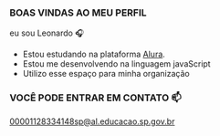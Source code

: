 ### BOAS VINDAS AO MEU PERFIL 

eu sou Leonardo 🎧

- Estou estudando na plataforma [Alura]( htts://cursos.alura.com.br ).
- Estou me desenvolvendo na linguagem javaScript
- Utilizo esse espaço para minha organização




### VOCÊ PODE ENTRAR EM CONTATO 📫

00001128334148sp@al.educacao.sp.gov.br




![]()
